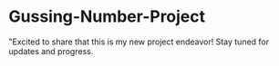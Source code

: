 # Gussing-Number-Project
"Excited to share that this is my new project endeavor! Stay tuned for updates and progress.
